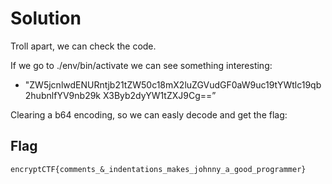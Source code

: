 # Solution

Troll apart, we can check the code.

If we go to ./env/bin/activate we can see something interesting:

- "ZW5jcnlwdENURntjb21tZW50c18mX2luZGVudGF0aW9uc19tYWtlc19qb2hubnlfYV9nb29k
X3Byb2dyYW1tZXJ9Cg==”

Clearing a b64 encoding, so we can easly decode and get the flag:

## Flag
```plain
encryptCTF{comments_&_indentations_makes_johnny_a_good_programmer}
```